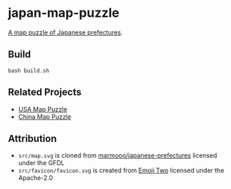 # japan-map-puzzle

[A map puzzle of Japanese prefectures](https://marmooo.github.io/japan-map-puzzle/).

## Build

```
bash build.sh
```

## Related Projects

- [USA Map Puzzle](https://marmooo.github.io/usa-map-puzzle/)
- [China Map Puzzle](https://marmooo.github.io/china-map-puzzle/)

## Attribution

- `src/map.svg` is cloned from
  [marmooo/japanese-prefectures](https://github.com/marmooo/japanese-prefectures)
  licensed under the GFDL
- `src/favicon/favicon.svg` is created from
  [Emoji Two](https://github.com/EmojiTwo/emojitwo) licensed under the
  Apache-2.0

